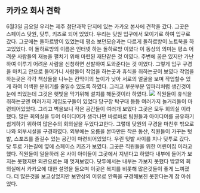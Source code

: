 카카오 회사 견학
---
6월3일 금요일 우리는 제주 첨단과학 단지에 있는 카카오 본사에 견학을 갔다.   그곳은 스페이스 닷원, 닷투, 키즈로 되어 있었다. 우리는 닷원 입구에서 모이기로 하여 입구로 갔다. 그곳에는 돌하르방이 있었는데 평소 보던모습과는 다르게 돌하르방이 노트북을 하고있었다.
이 돌하르방의 이름은 인터넷 하는 돌하르방 이였다 이 동상의 의미는 평소 어려운 사람들의 재능을 펼치기 위해 마련된 재단같은 것 이였다. 주변에 꿈은 있지만 가난하여 이루기 어려운 사람을 신청하면 선발하여 도와준다는 것 이였다. 그렇게 입구 구경을 마치고 안으로 들어가니 사람들이 작업을 하는곳과 휴식을 취하는곳이 보였다 작업을 하는곳은 각각 책상들을 나누는 칸막이의 높이가 낮아 서로의 얼굴을 보며 작업할수 있게 하여 어색한 분위기를 줄일수 있도록 하였다. 그리고 부분부분 잎파리처럼 생긴것이 눈에 띄었는데 그것은 햇빛을 막기위해 설치를 해둔것이라 하였다. 
![](http://postfiles1.naver.net/20160617_96/ssoso27_1466135234013NATOG_JPEG/asdfsdafasdf.jpg?type=w1)
직원들이 휴식을 취하는곳엔 여러가지 게임도구들이 있었다 당구장 탁구대 등등 여러가지 놀거리들이 마련되어있었다. 그리고 벽을보니 작은 공간들이 여러개 보였다 그곳은 모두 회의실 이라 했다. 
많은 회의실을 두어 아이디어가 생각나면 바로바로 팀원들과 아이디어를 공유하기 쉽게하기 위하여 많은수의 회의실을 두었다고한다. 그렇데 닷원의 구경을 마친후 밖으로 나와 외부시설을 구경하였다. 외부에는 오름을 본따만든 작은 동산, 직원들이 가꾸는 텃밭, 스포츠를 즐길수 있는 공간이 마련되어있었다. 우린 텃밭 사이를 지나 닷투로 갔다. 닷 투로 가는길에 옆에 스페이스 키즈가 보였다. 그곳은 직원들을 위한 어린이집 이라고 했다. 직원들이 일을하러 온 사이 아이들이 그곳에서 지낸다고 하였다 내부에 들어가 보지는 못했지만 외관으로는 꽤 멋져보였다. 닷투에서는 내부는 가보지 못했다 밖깥의 회의실에서 카카오에 대한 설명을 들으며 이곳은 복지를 비롯해 많은것들이 좋게 느껴졌다. 더 많은것을 보고싶었지만 보안상의 이유로 안쪽을 구경해보진 못한다는게 참 아쉬었다.
